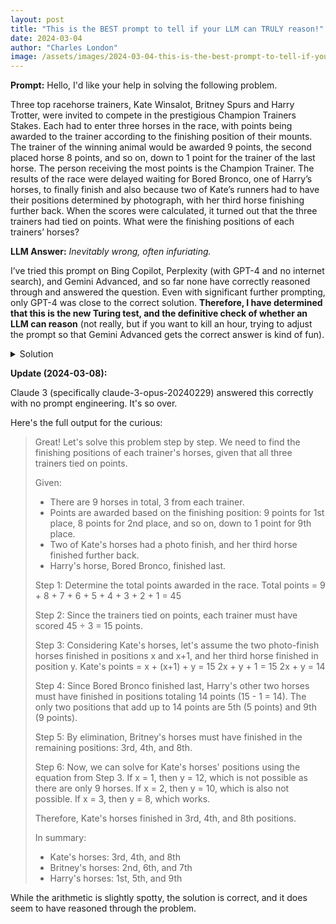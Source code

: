 ```yaml
---
layout: post
title: "This is the BEST prompt to tell if your LLM can TRULY reason!"
date: 2024-03-04
author: "Charles London"
image: /assets/images/2024-03-04-this-is-the-best-prompt-to-tell-if-your-llm-can-truly-reason/soy.jpeg
---
```


**Prompt:**
Hello, I'd like your help in solving the following problem.

Three top racehorse trainers, Kate Winsalot, Britney Spurs and Harry Trotter, were invited to compete in the prestigious Champion Trainers Stakes.
Each had to enter three horses in the race, with points being awarded to the trainer according to the finishing position of their mounts. The trainer of the winning animal would be awarded 9 points, the second placed horse 8 points, and so on, down to 1 point for the trainer of the last horse. The person receiving the most points is the Champion Trainer.
The results of the race were delayed waiting for Bored Bronco, one of Harry’s horses, to finally finish and also because two of Kate’s runners had to have their positions determined by photograph, with her third horse finishing further back.
When the scores were calculated, it turned out that the three trainers had tied on points.
What were the finishing positions of each trainers’ horses?

**LLM Answer:**
*Inevitably wrong, often infuriating.*

I’ve tried this prompt on Bing Copilot, Perplexity (with GPT-4 and no internet search), and Gemini Advanced, and so far none have correctly reasoned through and answered the question. Even with significant further prompting, only GPT-4 was close to the correct solution. **Therefore, I have determined that this is the new Turing test, and the definitive check of whether an LLM can reason** (not really, but if you want to kill an hour, trying to adjust the prompt so that Gemini Advanced gets the correct answer is kind of fun).

<details>
  <summary>Solution</summary>
  H, B, K, K, H, B, B, K, H
</details>

**Update (2024-03-08):**

Claude 3 (specifically claude-3-opus-20240229) answered this correctly with no prompt engineering. It's so over.

Here's the full output for the curious:

> Great! Let's solve this problem step by step. We need to find the finishing positions of each trainer's horses, given that all three trainers tied on points.
>
> Given:
  > - There are 9 horses in total, 3 from each trainer.
  > - Points are awarded based on the finishing position: 9 points for 1st place, 8 points for 2nd place, and so on, down to 1 point for 9th place.
  > - Two of Kate's horses had a photo finish, and her third horse finished further back.
  > - Harry's horse, Bored Bronco, finished last.
>
> Step 1: Determine the total points awarded in the race.
> Total points = 9 + 8 + 7 + 6 + 5 + 4 + 3 + 2 + 1 = 45
>
> Step 2: Since the trainers tied on points, each trainer must have scored 45 ÷ 3 = 15 points.
>
> Step 3: Considering Kate's horses, let's assume the two photo-finish horses finished in positions x and x+1, and her third horse finished in position y.
> Kate's points = x + (x+1) + y = 15
> 2x + y + 1 = 15
> 2x + y = 14
>
> Step 4: Since Bored Bronco finished last, Harry's other two horses must have finished in positions totaling 14 points (15 - 1 = 14).
> The only two positions that add up to 14 points are 5th (5 points) and 9th (9 points).
>
> Step 5: By elimination, Britney's horses must have finished in the remaining positions: 3rd, 4th, and 8th.
>
> Step 6: Now, we can solve for Kate's horses' positions using the equation from Step 3.
> If x = 1, then y = 12, which is not possible as there are only 9 horses.
> If x = 2, then y = 10, which is also not possible.
> If x = 3, then y = 8, which works.
>
> Therefore, Kate's horses finished in 3rd, 4th, and 8th positions.
>
> In summary:
> - Kate's horses: 3rd, 4th, and 8th
> - Britney's horses: 2nd, 6th, and 7th
> - Harry's horses: 1st, 5th, and 9th

While the arithmetic is slightly spotty, the solution is correct, and it does seem to have reasoned through the problem.
